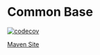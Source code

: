 # Common Base

[![codecov](https://codecov.io/gh/bremersee/common-base/branch/1.4.develop/graph/badge.svg)](https://codecov.io/gh/bremersee/common-base)

[Maven Site](https://nexus.bremersee.org/repository/maven-sites/common-base/1.4.2-SNAPSHOT/index.html)
